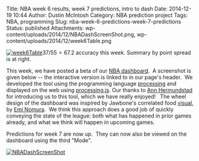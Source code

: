 Title: NBA week 6 results, week 7 predictions, intro to dash
Date: 2014-12-19 10:44
Author: Dustin McIntosh
Category: NBA prediction project
Tags: NBA, programming
Slug: nba-week-6-predictions-week-7-predictions
Status: published
Attachments: wp-content/uploads/2014/12/NBADashScreenShot.png, wp-content/uploads/2014/12/week6Table.png

[![week6Table]({static}/wp-content/uploads/2014/12/week6Table.png)]({static}/wp-content/uploads/2014/12/week6Table.png)$37/55 = 67.2%$ accuracy this week. Summary by point spread is at right.

This week, we have posted a beta of our [NBA dashboard](http://efavdb.com/nba-dash/).  A screenshot is given below -- the interactive version is linked to in our page's header.  We developed the tool using the programming language [processing](https://processing.org/) and displayed on the web using [processing.js](http://processingjs.org/). Our thanks to [Ann Hermundstad](http://annmh.com/) for introducing us to this tool, which we have really enjoyed!   The wheel design of the dashboard was inspired by Jawbone's correlated food [visual](https://jawbone.com/blog/jawbone-up-common-pairings/), by [Emi Nomura](https://twitter.com/eminomura).  We think this approach does a good job of quickly conveying the state of the league: both what has happened in prior games already, and what we think will happen in upcoming games.

Predictions for week 7 are now up.  They can now also be viewed on the dashboard using the third "Mode".

[![NBADashScreenShot]({static}/wp-content/uploads/2014/12/NBADashScreenShot.png)](http://efavdb.com/nba-dash/)
